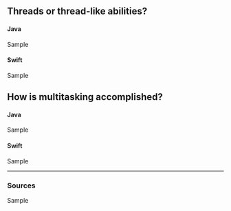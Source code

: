 ## Threads or thread-like abilities?
#### Java
Sample
#### Swift
Sample

## How is multitasking accomplished?
#### Java
Sample
#### Swift
Sample

----

### Sources
Sample
